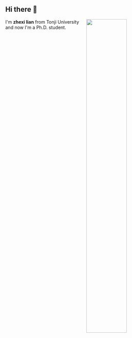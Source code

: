 ## Hi there 👋

<!--
**zhexilian/zhexilian** is a ✨ _special_ ✨ repository because its `README.md` (this file) appears on your GitHub profile.

Here are some ideas to get you started:

- 🔭 I’m currently working on ...
- 🌱 I’m currently learning ...
- 👯 I’m looking to collaborate on ...
- 🤔 I’m looking for help with ...
- 💬 Ask me about ...
- 📫 How to reach me: ...
- 😄 Pronouns: ...
- ⚡ Fun fact: ...
-->
<picture>
    <source media="(prefers-color-scheme: dark)" srcset="https://github-readme-stats-ouuan.vercel.app/api?username=zhexilian&theme=dark&show_icons=true">
    <img align="right" width="50%" src="https://github-readme-stats-ouuan.vercel.app/api?username=zhexilian&show_icons=true">
</picture>  

I'm **zhexi lian** from Tonji University and now I'm a Ph.D. student.  
